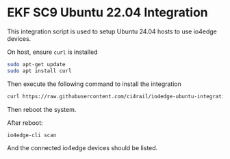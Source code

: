 # EKF SC9 Ubuntu 22.04 Integration

This integration script is used to setup Ubuntu 24.04 hosts to use io4edge devices.

On host, ensure `curl` is installed
```bash
sudo apt-get update
sudo apt install curl
```

Then execute the following command to install the integration
```bash
curl https://raw.githubusercontent.com/ci4rail/io4edge-ubuntu-integration/main/ekf-sc9/ubuntu-22.04/io4edgebase-install.sh | sudo bash
```

Then reboot the system.

After reboot:

```
io4edge-cli scan
```
And the connected io4edge devices should be listed.